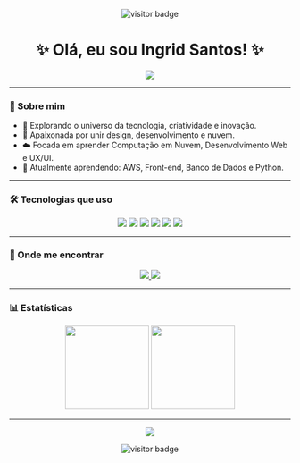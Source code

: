 <p align="center">
  <img src="https://visitor-badge.glitch.me/badge?page_id=tech-ingrid" alt="visitor badge"/>
</p>
<h1 align="center">
  ✨ Olá, eu sou Ingrid Santos! ✨
</h1>

<p align="center">
  <img src="https://capsule-render.vercel.app/api?type=waving&color=BAA1F7&height=200&section=header&text=Bem-vind@%20ao%20meu%20GitHub!&fontColor=FFFFFF&fontSize=30&animation=twinkling" />
</p>

---

### 🌸 Sobre mim

- 💜 Explorando o universo da tecnologia, criatividade e inovação.
- 🎨 Apaixonada por unir design, desenvolvimento e nuvem.
- ☁️ Focada em aprender Computação em Nuvem, Desenvolvimento Web e UX/UI.
- 🌱 Atualmente aprendendo: AWS, Front-end, Banco de Dados e Python.

---

### 🛠️ Tecnologias que uso

<p align="center">
  <img src="https://img.shields.io/badge/Python-BAA1F7?style=for-the-badge&logo=python&logoColor=white"/>
  <img src="https://img.shields.io/badge/JavaScript-E5D4FF?style=for-the-badge&logo=javascript&logoColor=white"/>
  <img src="https://img.shields.io/badge/HTML5-BAA1F7?style=for-the-badge&logo=html5&logoColor=white"/>
  <img src="https://img.shields.io/badge/CSS3-C9B6F1?style=for-the-badge&logo=css3&logoColor=white"/>
  <img src="https://img.shields.io/badge/AWS-E5D4FF?style=for-the-badge&logo=amazonaws&logoColor=white"/>
  <img src="https://img.shields.io/badge/Figma-BAA1F7?style=for-the-badge&logo=figma&logoColor=white"/>
</p>

---

### 💖 Onde me encontrar

<p align="center">
  <a href="https://www.linkedin.com/in/tech-ingrid" target="_blank">
    <img src="https://img.shields.io/badge/LinkedIn-BAA1F7?style=for-the-badge&logo=linkedin&logoColor=white"/>
  </a>
  <a href="mailto:contato.techingrid@gmail.com">
    <img src="https://img.shields.io/badge/Gmail-C9B6F1?style=for-the-badge&logo=gmail&logoColor=white"/>
  </a>
</p>

---

### 📊 Estatísticas

<p align="center">
  <img height="150em" src="https://github-readme-stats.vercel.app/api?username=tech-ingrid&show_icons=true&theme=tokyonight&title_color=BAA1F7&icon_color=BAA1F7"/>
  <img height="150em" src="https://github-readme-stats.vercel.app/api/top-langs/?username=tech-ingrid&layout=compact&langs_count=7&theme=tokyonight&title_color=BAA1F7"/>
</p>

---

<p align="center">
  <img src="https://capsule-render.vercel.app/api?type=waving&color=BAA1F7&height=150&section=footer"/>
</p>

<p align="center">
  <img src="https://visitor-badge.glitch.me/badge?page_id=tech-ingrid" alt="visitor badge"/>
</p>
